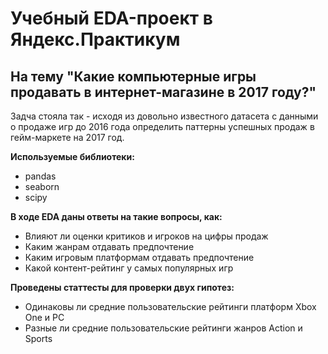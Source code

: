 # Учебный EDA-проект в Яндекс.Практикум
## На тему "Какие компьютерные игры продавать в интернет-магазине в 2017 году?"

Задча стояла так - исходя из довольно известного датасета с данными о продаже игр до 2016 года определить паттерны успешных продаж в гейм-маркете на 2017 год. 

**Используемые библиотеки:**
* pandas
* seaborn
* scipy 

**В ходе EDA даны ответы на такие вопросы, как:**
* Влияют ли оценки критиков и игроков на цифры продаж
* Каким жанрам отдавать предпочтение  
* Каким игровым платформам отдавать предпочтение
* Какой контент-рейтинг у самых популярных игр

**Проведены статтесты для проверки двух гипотез:**
* Одинаковы ли средние пользовательские рейтинги платформ Xbox One и PC
* Разные ли средние пользовательские рейтинги жанров Action и Sports



